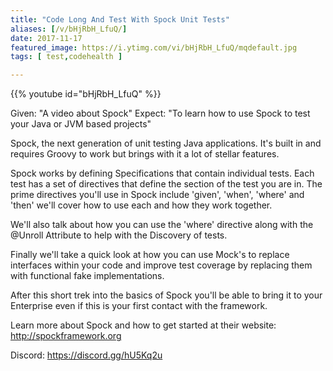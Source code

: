 ```yaml
---
title: "Code Long And Test With Spock Unit Tests"
aliases: [/v/bHjRbH_LfuQ/]
date: 2017-11-17
featured_image: https://i.ytimg.com/vi/bHjRbH_LfuQ/mqdefault.jpg
tags: [ test,codehealth ]

---
```


{{% youtube id="bHjRbH_LfuQ" %}}

Given: "A video about Spock"
Expect: "To learn how to use Spock to test your Java or JVM based projects"

Spock, the next generation of unit testing Java applications. It's built in and requires Groovy to work but brings with it a lot of stellar features.

Spock works by defining Specifications that contain individual tests. Each test has a set of directives that define the section of the test you are in. The prime directives you'll use in Spock include 'given', 'when', 'where' and 'then' we'll cover how to use each and how they work together.

We'll also talk about how you can use the 'where' directive along with the @Unroll Attribute to help with the Discovery of tests.

Finally we'll take a quick look at how you can use Mock's to replace interfaces within your code and improve test coverage by replacing them with functional fake implementations.

After this short trek into the basics of Spock you'll be able to bring it to your Enterprise even if this is your first contact with the framework.

Learn more about Spock and how to get started at their website: http://spockframework.org

Discord: https://discord.gg/hU5Kq2u